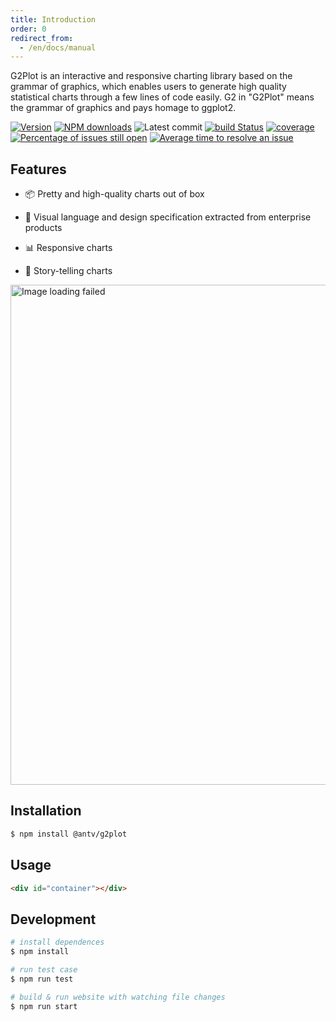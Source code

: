 ```yaml
---
title: Introduction
order: 0
redirect_from:
  - /en/docs/manual
---
```


G2Plot is an interactive and responsive charting library based on the grammar of graphics, which enables users to generate high quality statistical charts through a few lines of code easily. G2 in "G2Plot" means the grammar of graphics and pays homage to ggplot2.

[![Version](https://badgen.net/npm/v/@antv/g2plot)](https://www.npmjs.com/@antv/g2plot)
[![NPM downloads](https://img.shields.io/npm/dm/@antv/g2plot.svg)](https://npmjs.com/@antv/g2plot)
![Latest commit](https://badgen.net/github/last-commit/antvis/G2Plot)
[![build Status](https://github.com/antvis/G2Plot/workflows/build/badge.svg?branch=master)](https://github.com/antvis/G2Plot/actions?query=workflow%3Abuild)
[![coverage](https://img.shields.io/coveralls/antvis/G2Plot/master.svg)](https://coveralls.io/github/antvis/G2Plot)
[![Percentage of issues still open](http://isitmaintained.com/badge/open/antvis/g2plot.svg)](http://isitmaintained.com/project/antvis/g2plot "Percentage of issues still open")
[![Average time to resolve an issue](http://isitmaintained.com/badge/resolution/antvis/g2plot.svg)](http://isitmaintained.com/project/antvis/g2plot "Average time to resolve an issue")

## Features

- 📦 Pretty and high-quality charts out of box

- 🎨 Visual language and design specification extracted from enterprise products

- 📊 Responsive charts

- 🔳 Story-telling charts

<img alt="Image loading failed" src="https://gw.alipayobjects.com/mdn/rms_d314dd/afts/img/A*sXqrRrEwFRQAAAAAAAAAAABkARQnAQ" width="800">

## Installation

```bash
$ npm install @antv/g2plot
```

## Usage

```html
<div id="container"></div>
```

<Playground path='bar/basic/demo/basic.ts' rid='basic-bar-demo'></playground>

## Development

```bash
# install dependences
$ npm install

# run test case
$ npm run test

# build & run website with watching file changes
$ npm run start
```

